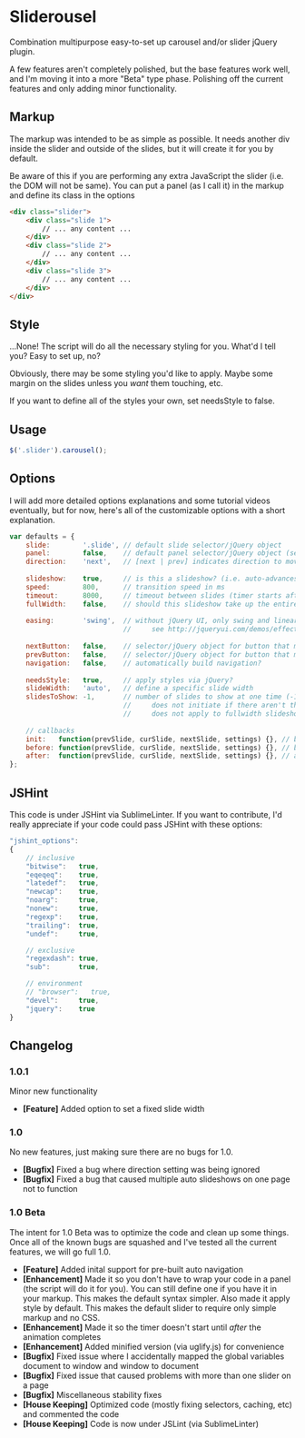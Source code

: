 Sliderousel
===

Combination multipurpose easy-to-set up carousel and/or slider jQuery plugin.

A few features aren't completely polished, but the base features work well, and I'm moving it into a more "Beta" type phase. Polishing off the current features and only adding minor functionality.


Markup
---

The markup was intended to be as simple as possible. It needs another div inside the slider and outside of the slides, but it will create it for you by default. 

Be aware of this if you are performing any extra JavaScript the slider (i.e. the DOM will not be same). You can put a panel (as I call it) in the markup and define its class in the options

```html
<div class="slider">
    <div class="slide 1">
        // ... any content ...
    </div>
    <div class="slide 2">
        // ... any content ...
    </div>
    <div class="slide 3">
        // ... any content ...
    </div>
</div>
```


Style
---

...None! The script will do all the necessary styling for you. What'd I tell you? Easy to set up, no?

Obviously, there may be some styling you'd like to apply. Maybe some margin on the slides unless you _want_ them touching, etc.

If you want to define all of the styles your own, set needsStyle to false.


Usage
---

```javascript
$('.slider').carousel();
```


Options
---

I will add more detailed options explanations and some tutorial videos eventually, but for now, here's all of the customizable options with a short explanation.

```javascript
var defaults = {
	slide:        '.slide', // default slide selector/jQuery object
	panel:        false,    // default panel selector/jQuery object (section that contains all slides). builds one for you by default
	direction:    'next',   // [next | prev] indicates direction to move slider if it auto-slides
	
	slideshow:    true,     // is this a slideshow? (i.e. auto-advances)
	speed:        800,      // transition speed in ms
	timeout:      8000,     // timeout between slides (timer starts after last slide transition ends)
	fullWidth:    false,    // should this slideshow take up the entire width of the screen?
	
	easing:       'swing',  // without jQuery UI, only swing and linear are supported.
	                        //     see http://jqueryui.com/demos/effect/easing.html for jQuery UI easings
	
	nextButton:   false,    // selector/jQuery object for button that moves slideshow forward
	prevButton:   false,    // selector/jQuery object for button that moves slideshow backward
	navigation:   false,    // automatically build navigation?
	
	needsStyle:   true,     // apply styles via jQuery?
    slideWidth:   'auto',   // define a specific slide width
	slidesToShow: -1,       // number of slides to show at one time (-1 for as many as will fit).
	                        //     does not initiate if there aren't that many slides.
	                        //     does not apply to fullwidth slideshows
	
	// callbacks
    init:   function(prevSlide, curSlide, nextSlide, settings) {}, // before-init callback
    before: function(prevSlide, curSlide, nextSlide, settings) {}, // before-slide callback
    after:  function(prevSlide, curSlide, nextSlide, settings) {}, // after-slide callback
};
```


JSHint
---

This code is under JSHint via SublimeLinter. If you want to contribute, I'd really appreciate if your code could pass JSHint with these options:

```javascript
"jshint_options":
{
    // inclusive  
    "bitwise":   true,
    "eqeqeq":    true,
    "latedef":   true,
    "newcap":    true,
    "noarg":     true,
    "nonew":     true,
    "regexp":    true,
    "trailing":  true,
    "undef":     true,

    // exclusive
    "regexdash": true,
    "sub":       true,

    // environment
    // "browser":   true,
    "devel":     true,
    "jquery":    true
}
```


Changelog
---
### 1.0.1
Minor new functionality

* __[Feature]__ Added option to set a fixed slide width

### 1.0
No new features, just making sure there are no bugs for 1.0.

* __[Bugfix]__ Fixed a bug where direction setting was being ignored
* __[Bugfix]__ Fixed a bug that caused multiple auto slideshows on one page not to function

### 1.0 Beta
The intent for 1.0 Beta was to optimize the code and clean up some things. Once all of the known bugs are squashed and I've tested all the current features, we will go full 1.0.

* __[Feature]__ Added inital support for pre-built auto navigation
* __[Enhancement]__ Made it so you don't have to wrap your code in a panel (the script will do it for you). You can still define one if you have it in your markup. This makes the default syntax simpler. Also made it apply style by default. This makes the default slider to require only simple markup and no CSS.
* __[Enhancement]__ Made it so the timer doesn't start until _after_ the animation completes
* __[Enhancement]__ Added minified version (via uglify.js) for convenience
* __[Bugfix]__ Fixed issue where I accidentally mapped the global variables document to window and window to document
* __[Bugfix]__ Fixed issue that caused problems with more than one slider on a page
* __[Bugfix]__ Miscellaneous stability fixes
* __[House Keeping]__ Optimized code (mostly fixing selectors, caching, etc) and commented the code
* __[House Keeping]__ Code is now under JSLint (via SublimeLinter)
